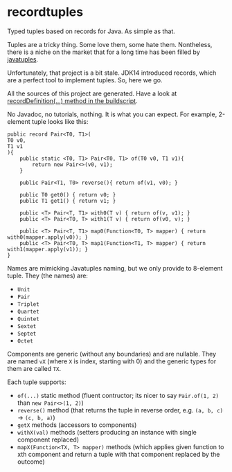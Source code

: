 # recordtuples

Typed tuples based on records for Java. As simple as that.

Tuples are a tricky thing. Some love them, some hate them. Nontheless, there is a niche on the market that for a long
time has been filled by [javatuples](https://github.com/javatuples/javatuples).

Unfortunately, that project is a bit stale. JDK14 introduced records, which are a perfect tool to implement tuples.
So, here we go.

All the sources of this project are generated. Have a look at [recordDefinition(...) method in the buildscript](./build.gradle).

No Javadoc, no tutorials, nothing. It is what you can expect. For example, 2-element tuple looks like this:

    public record Pair<T0, T1>(
    T0 v0,
    T1 v1
    ){
        public static <T0, T1> Pair<T0, T1> of(T0 v0, T1 v1){
            return new Pair<>(v0, v1);
        }
    
        public Pair<T1, T0> reverse(){ return of(v1, v0); }
    
        public T0 get0() { return v0; }
        public T1 get1() { return v1; }
    
        public <T> Pair<T, T1> with0(T v) { return of(v, v1); }
        public <T> Pair<T0, T> with1(T v) { return of(v0, v); }
    
        public <T> Pair<T, T1> map0(Function<T0, T> mapper) { return with0(mapper.apply(v0)); }
        public <T> Pair<T0, T> map1(Function<T1, T> mapper) { return with1(mapper.apply(v1)); }
    }

Names are mimicking Javatuples naming, but we only provide to 8-element tuple. They (the names) are:
- `Unit`
- `Pair`
- `Triplet`
- `Quartet`
- `Quintet`
- `Sextet`
- `Septet`
- `Octet`

Components are generic (without any boundaries) and are nullable. They are named `vX` (where `X` is index, starting with 0) 
and the generic types for them are called `TX`.

Each tuple supports:
- `of(...)` static method (fluent contructor; its nicer to say `Pair.of(1, 2)` than `new Pair<>(1, 2)`)
- `reverse()` method (that returns the tuple in reverse order, e.g. `(a, b, c)` → `(c, b, a)`)
- `getX` methods (accessors to components)
- `withX(val)` methods (setters producing an instance with single component replaced)
- `mapX(Function<TX, T> mapper)` methods (which applies given function to xth component and return a tuple with that component
  replaced by the outcome)